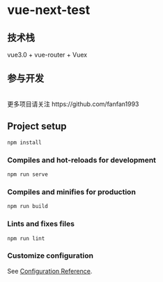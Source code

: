 # vue-next-test
## 技术栈
   vue3.0 + vue-router + Vuex
<br>

## 参与开发
<br>
更多项目请关注 https://github.com/fanfan1993
<br>

## Project setup
```
npm install
```

### Compiles and hot-reloads for development
```
npm run serve
```

### Compiles and minifies for production
```
npm run build
```

### Lints and fixes files
```
npm run lint
```

### Customize configuration
See [Configuration Reference](https://cli.vuejs.org/config/).
